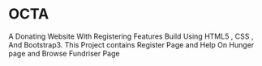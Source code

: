 # OCTA
A Donating Website With Registering Features Build Using HTML5 , CSS , And Bootstrap3. This Project contains Register Page and Help On Hunger page and Browse Fundriser Page

